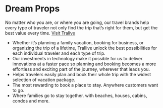 # Dream Props
No matter who you are, or where you are going, our travel brands help every type of traveler not only find the trip that’s right for them, but get the best value every time. [Visit Tralive](https://tralive-faad8.web.app/) 

* Whether it’s planning a family vacation, booking for business, or organizing the trip of a lifetime,
Trallive unlock the best possibilities for each individual traveler and each type of trip.
* Our investments in technology make it possible for us to deliver innovations at a faster pace so planning and booking becomes a more effortless and exciting part of the journey, wherever that leads you.
* Helps travelers easily plan and book their whole trip with the widest selection of vacation package.
* The most rewarding to book a place to stay. Anywhere customers want to go.
* Where families go to stay together. with beaches, houses, cabins, condos and more.